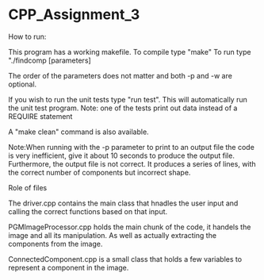 # CPP_Assignment_3

How to run:

This program has a working makefile.
To compile type "make"
To run type "./findcomp [parameters]

The order of the parameters does not matter and both -p and -w are optional.



If you wish to run the unit tests type "run test".
This will automatically run the unit test program.
Note: one of the tests print out data instead of a REQUIRE statement

A "make clean" command is also available.

Note:When running with the -p parameter to print to an output file the code is very inefficient, give it about 10 seconds to produce the output file. Furthermore, the output file is not correct. It produces a series of lines, with the correct number of components but incorrect shape.



Role of files

The driver.cpp contains the main class that hnadles the user input and calling the correct functions based on that input.

PGMImageProcessor.cpp holds the main chunk of the code, it handels the image and all its manipulation. As well as actually extracting the components from the image.

ConnectedComponent.cpp is a small class that holds a few variables to represent a component in the image.
